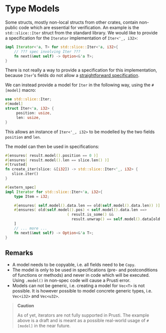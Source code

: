# Type Models

Some structs, mostly non-local structs from other crates, contain non-public code which are essential for verification.
An example is the `std::slice::Iter` struct from the standard library. 
We would like to provide a specification for the `Iterator` implementation of `Iter<'_, i32>`:

```rust
impl Iterator<'a, T> for std::slice::Iter<'a, i32>{
    // ??? spec involving Iter ???
    fn next(&mut self) -> Option<&'a T>;
}
```

There is not really a way to provide a specification for this implementation, because `Iter`'s fields do not allow a [straightforward specification](https://doc.rust-lang.org/src/core/slice/iter.rs.html#65-71).

We can instead provide a model for `Iter` in the following way, using the `#[model]` macro:
```rust
use std::slice::Iter;
#[model]
struct Iter<'a, i32> {
     position: usize,
     len: usize,
}
```
This allows an instance of `Iter<'_, i32>` to be modelled by the two fields `position` and `len`.

The model can then be used in specifications:
```rust
#[ensures( result.model().position == 0 )]
#[ensures( result.model().len == slice.len() )]
#[trusted]
fn create_iter(slice: &[i32]) -> std::slice::Iter<'_, i32> {
   slice.iter()
}

#[extern_spec]
impl Iterator for std::slice::Iter<'a, i32>{
    type Item = i32;

    #[ensures( self.model().data.len == old(self.model().data.len)) )]
    #[ensures( old(self.model().pos) < self.model().data.len ==> 
                            ( result.is_some() && 
                              result.unwrap() == self.model().data[old(self.model().pos)]))
    ]
    // ... more ...
    fn next(&mut self) -> Option<&'a T>;
}
```

## Remarks
* A model needs to be copyable, i.e. all fields need to be `Copy`.
* The model is only to be used in specifications (pre- and postconditions of functions or methods)
and never in code which will be executed. Using `.model()` in non-spec code will cause a Prusti error.
* Models can not be generic, i.e. creating a model for `Vec<T>` is not possible. It is however
  possible to model concrete generic types, i.e. `Vec<i32>` and `Vec<u32>`.

> **Caution**
> 
> As of yet, iterators are not fully supported in Prusti. 
> The example above is a draft and is meant as a possible real-world usage of `#[model]` in the near future.